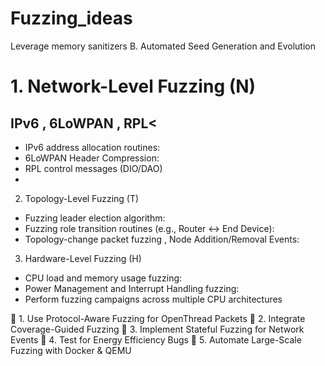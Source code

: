 # Fuzzing_ideas
Leverage memory sanitizers
B. Automated Seed Generation and Evolution



# 1. Network-Level Fuzzing (N)
## IPv6 , 6LoWPAN , RPL< 
- IPv6 address allocation routines:
-  6LoWPAN Header Compression:
- RPL control messages (DIO/DAO)
- 
2. Topology-Level Fuzzing (T)

- Fuzzing leader election algorithm:
- Fuzzing role transition routines (e.g., Router ↔ End Device):
- Topology-change packet fuzzing ,  Node Addition/Removal Events:




3. Hardware-Level Fuzzing (H)
- CPU load and memory usage fuzzing:
- Power Management and Interrupt Handling fuzzing:
- Perform fuzzing campaigns across multiple CPU architectures

🔹 1. Use Protocol-Aware Fuzzing for OpenThread Packets
🔹 2. Integrate Coverage-Guided Fuzzing
🔹 3. Implement Stateful Fuzzing for Network Events
🔹 4. Test for Energy Efficiency Bugs
🔹 5. Automate Large-Scale Fuzzing with Docker & QEMU
